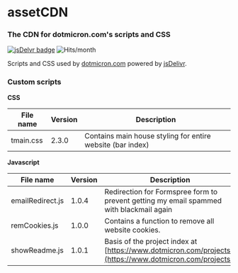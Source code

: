 # assetCDN

### The CDN for dotmicron.com's scripts and CSS

[![jsDelvr badge](https://img.shields.io/badge/Powered%20by-jsDelivr-%23ff5627.svg?style=flat-square)](https://www.jsdelivr.com)
![Hits/month](https://data.jsdelivr.com/v1/package/gh/codemicro/assetCDN/badge)

Scripts and CSS used by [dotmicron.com](https://www.dotmicron.com) powered by [jsDelivr](https://www.jsdelivr.com).

### Custom scripts

**CSS**

| File name | Version | Description                                                |
| --------- | ------- | ---------------------------------------------------------- |
| tmain.css | 2.3.0   | Contains main house styling for entire website (bar index) |

**Javascript**

| File name        | Version | Description                                                  |
| ---------------- | ------- | ------------------------------------------------------------ |
| emailRedirect.js | 1.0.4   | Redirection for Formspree form to prevent getting my email spammed with blackmail again |
| remCookies.js    | 1.0.0   | Contains a function to remove all website cookies.           |
| showReadme.js    | 1.0.1   | Basis of the project index at [https://www.dotmicron.com/projects/](https://www.dotmicron.com/projects/) |